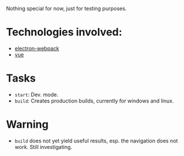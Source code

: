 Nothing special for now, just for testing purposes.

# Technologies involved:
- [electron-webpack](https://github.com/electron-userland/electron-webpack)
- [vue](https://github.com/vuejs/vue)


# Tasks
- `start`: Dev. mode.
- `build`: Creates production builds, currently for windows and linux.

# Warning
- `build` does not yet yield useful results, esp. the navigation does not work. Still investigating.